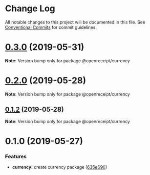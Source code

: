 # Change Log

All notable changes to this project will be documented in this file.
See [Conventional Commits](https://conventionalcommits.org) for commit guidelines.

# [0.3.0](https://github.com/openreceipt/source/compare/v0.2.1...v0.3.0) (2019-05-31)

**Note:** Version bump only for package @openreceipt/currency





# [0.2.0](https://github.com/openreceipt/source/compare/v0.1.2...v0.2.0) (2019-05-28)

**Note:** Version bump only for package @openreceipt/currency





## [0.1.2](https://github.com/openreceipt/source/compare/v0.1.1...v0.1.2) (2019-05-28)

**Note:** Version bump only for package @openreceipt/currency





# 0.1.0 (2019-05-27)


### Features

* **currency:** create currency package ([635e690](https://github.com/openreceipt/source/commit/635e690))
